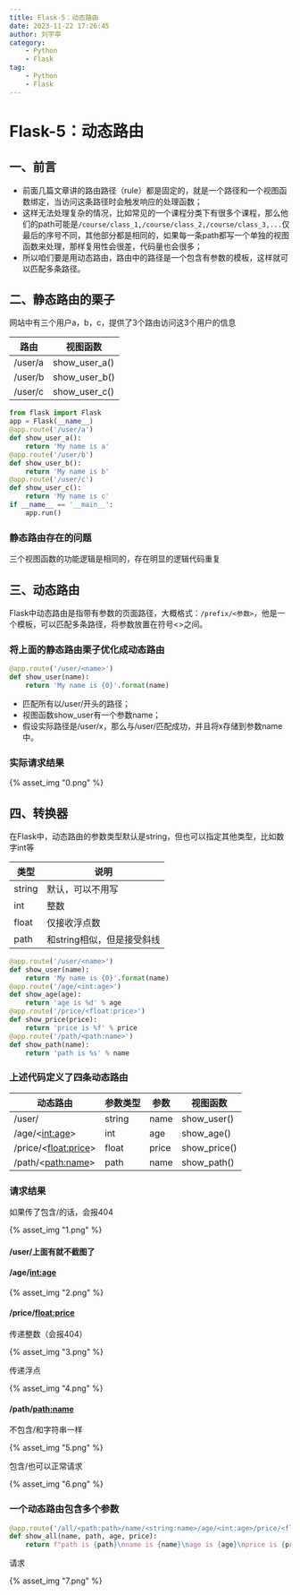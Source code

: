 ```yaml
---
title: Flask-5：动态路由
date: 2023-11-22 17:26:45
author: 刘宇亭
category:
    - Python
    - Flask
tag:
    - Python
    - Flask
---
```

# Flask-5：动态路由

## 一、前言

- 前面几篇文章讲的路由路径（rule）都是固定的，就是一个路径和一个视图函数绑定，当访问这条路径时会触发响应的处理函数；
- 这样无法处理复杂的情况，比如常见的一个课程分类下有很多个课程，那么他们的path可能是`/course/class_1,/course/class_2,/course/class_3,...`仅最后的序号不同，其他部分都是相同的，如果每一条path都写一个单独的视图函数来处理，那样复用性会很差，代码量也会很多；
- 所以咱们要是用动态路由，路由中的路径是一个包含有参数的模板，这样就可以匹配多条路径。

## 二、静态路由的栗子

网站中有三个用户a，b，c，提供了3个路由访问这3个用户的信息

| 路由    | 视图函数      |
| ------- | ------------- |
| /user/a | show_user_a() |
| /user/b | show_user_b() |
| /user/c | show_user_c() |

```python
from flask import Flask
app = Flask(__name__)
@app.route('/user/a')
def show_user_a():
    return 'My name is a'
@app.route('/user/b')
def show_user_b():
    return 'My name is b'
@app.route('/user/c')
def show_user_c():
    return 'My name is c'
if __name__ == '__main__':
    app.run()
```

### 静态路由存在的问题

三个视图函数的功能逻辑是相同的，存在明显的逻辑代码重复

## 三、动态路由

Flask中动态路由是指带有参数的页面路径，大概格式：`/prefix/<参数>`，他是一个模板，可以匹配多条路径，将参数放置在符号<>之间。

### 将上面的静态路由栗子优化成动态路由

```python
@app.route('/user/<name>')
def show_user(name):
    return 'My name is {0}'.format(name)
```

- 匹配所有以/user/开头的路径；
- 视图函数show_user有一个参数name；
- 假设实际路径是/user/x，那么与/user/<name>匹配成功，并且将x存储到参数name中。

### 实际请求结果

{% asset_img "0.png" %}

## 四、转换器

在Flask中，动态路由的参数类型默认是string，但也可以指定其他类型，比如数字int等

| 类型   | 说明                       |
| ------ | -------------------------- |
| string | 默认，可以不用写           |
| int    | 整数                       |
| float  | 仅接收浮点数               |
| path   | 和string相似，但是接受斜线 |

```python
@app.route('/user/<name>')
def show_user(name):
    return 'My name is {0}'.format(name)
@app.route('/age/<int:age>')
def show_age(age):
    return 'age is %d' % age
@app.route('/price/<float:price>')
def show_price(price):
    return 'price is %f' % price
@app.route('/path/<path:name>')
def show_path(name):
    return 'path is %s' % name
```

### 上述代码定义了四条动态路由

| 动态路由               | 参数类型 | 参数  | 视图函数     |
| ---------------------- | -------- | ----- | ------------ |
| /user/<name>           | string   | name  | show_user()  |
| /age/<<int:age>>       | int      | age   | show_age()   |
| /price/<<float:price>> | float    | price | show_price() |
| /path/<<path:name>>    | path     | name  | show_path()  |

### 请求结果

如果<name>传了包含/的话，会报404

{% asset_img "1.png" %}

#### /user/<name>上面有就不截图了

#### /age/<int:age>

{% asset_img "2.png" %}

#### /price/<float:price>

传递整数（会报404）

{% asset_img "3.png" %}

传递浮点

{% asset_img "4.png" %}

#### /path/<path:name>

不包含/和字符串一样

{% asset_img "5.png" %}

包含/也可以正常请求

{% asset_img "6.png" %}

### 一个动态路由包含多个参数

```python
@app.route('/all/<path:path>/name/<string:name>/age/<int:age>/price/<float:price>')
def show_all(name, path, age, price):
    return f"path is {path}\nname is {name}\nage is {age}\nprice is {price}"
```

请求

{% asset_img "7.png" %}
